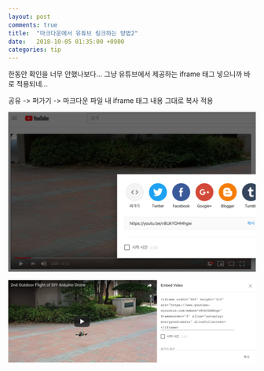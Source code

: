 ```yaml
---
layout: post
comments: true
title:  "마크다운에서 유튜브 링크하는 방법2"
date:   2018-10-05 01:35:00 +0900
categories: tip
---
```

한동안 확인을 너무 안했나보다... 그냥 유튜브에서 제공하는 iframe 태그 넣으니까 바로 적용되네...

공유 -> 퍼가기 -> 마크다운 파일 내 iframe 태그 내용 그대로 복사 적용

![유튜브 퍼기가 메뉴](/assets/youtube_embed_menu.png)

![유튜브 임베드 iframe](/assets/youtube_embed_iframe.png)
